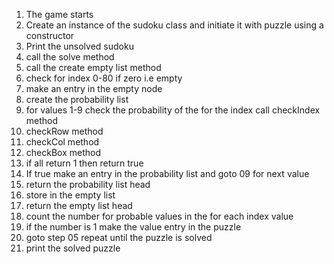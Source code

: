 01. The game starts
02. Create an instance of the sudoku class and initiate it with puzzle using a constructor
03. Print the unsolved sudoku
04. call the solve method
05. call the create empty list method
06. check for index 0-80 if zero i.e empty
07. make an entry in the empty node
08. create the probability list
09. for values 1-9 check the probability of the for the index call checkIndex method
10. checkRow method
11. checkCol method
12. checkBox method
13. if all return 1 then return true
14. If true make an entry in the probability list and goto 09 for next value
15. return the probability list head
16. store in the empty list
17. return the empty list head
19. count the number for probable values in the for each index value
20. if the number is 1 make the value entry in the puzzle
21. goto step 05 repeat until the puzzle is solved
22. print the solved puzzle
